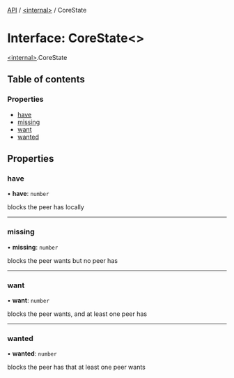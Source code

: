 [API](../README.md) / [\<internal\>](../modules/internal_.md) / CoreState

# Interface: CoreState\<\>

[\<internal\>](../modules/internal_.md).CoreState

## Table of contents

### Properties

- [have](internal_.CoreState.md#have)
- [missing](internal_.CoreState.md#missing)
- [want](internal_.CoreState.md#want)
- [wanted](internal_.CoreState.md#wanted)

## Properties

### have

• **have**: `number`

blocks the peer has locally

___

### missing

• **missing**: `number`

blocks the peer wants but no peer has

___

### want

• **want**: `number`

blocks the peer wants, and at least one peer has

___

### wanted

• **wanted**: `number`

blocks the peer has that at least one peer wants
